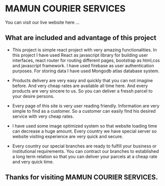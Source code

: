# MAMUN COURIER SERVICES

You can visit our live website here ...

## What are included and advantage of this project
- This project is simple react project with very amazing functionalities. In this project I have used React as javascript library for building user interfaces, react router for routing different pages, bootstrap as html,css and javascript framework. I have used firebase as user authentication purposes. For storing data I have used Mongodb atlas database system. 

- Products delivery are very easy and quickly that you can not imagine before. And very cheap rates are available all time here. And every products are very sincere to us. So you can deliver a fressh parcel to your desire persons.

- Every page of this site is very user reading friendly. Information are very simple to find as a customer. So a customer can easily find his desired service with very cheap rates.

- I have used some image optimized system so that website loading time can decrease a huge amount. Every country we have special server so website visiting experience are very quick and secure.

- Every country our special branches are ready to fulfill your business or institutional requirements. You can contract our branches to established a long term relation so that you can deliver your parcels at a cheap rate and very quick time.


## Thanks for visiting MAMUN COURIER SERVICES.
